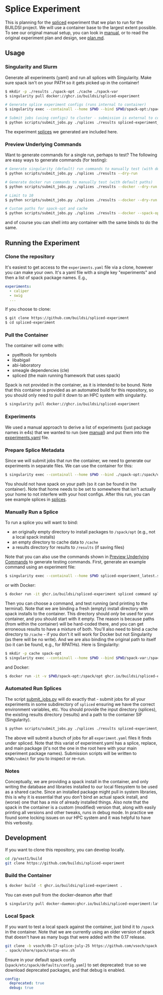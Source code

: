 # Splice Experiment

This is planning for the [spliced](https://github.com/buildsi/spliced) experiment
that we plan to run for the BUILDSI project. We will use a container base to the largest extent possible.
To see our original manual setup, you can look in [manual](manual), or to read the original
experiment plan and design, see [plan.md](plan.md).

## Usage

### Singularity and Slurm

Generate all experiments (yaml) and run all splices with Singularity. Make sure spack isn't on your PATH
so it gets picked up in the container!

```bash
$ mkdir -p ./results ./spack-opt ./cache ./spack-var
$ singularity pull docker://ghcr.io/buildsi/spliced-experiment

# Generate splice experiment configs (runs internal to container)
$ singularity exec --containall --home $PWD --bind $PWD/spack-opt:/spack/opt --bind $PWD/spack-var:/spack/var spliced-experiment_latest.sif spack python /code/scripts/generate_experiments.py splices/

# Submit jobs (using configs) to cluster - submission is external to container, runs with container
$ python scripts/submit_jobs.py ./splices ./results spliced-experiment_latest.sif --spack-opt spack-opt --cache cache
```

The experiment [splices](splices) we generated are included here.

### Preview Underlying Commands

Want to generate commands for a single run, perhaps to test? The following are easy ways to generate commands (for testing):

```bash
# Generate singularity (default) run commands to manually test (with default paths)
$ python scripts/submit_jobs.py ./splices ./results --dry-run

# Generate docker run commands to manually test (with default paths)
$ python scripts/submit_jobs.py ./splices ./results --docker --dry-run

# Limit to 10
$ python scripts/submit_jobs.py ./splices ./results --docker --dry-run -N 10

# Custom paths for spack-opt and cache
$ python scripts/submit_jobs.py ./splices ./results --docker --spack-opt ./spack-opt --cache ./cache --dry-run
```

and of course you can shell into any container with the same binds to do the same.


## Running the Experiment

### Clone the repository

It's easiest to get access to the `experiments.yaml` file via a clone, however you
can make your own. It's a yaml file with a single key "experiments" and then a list
of spack package names. E.g.,

```yaml
experiments:
  - caliper
  - swig
  ...
```

If you choose to clone:

```bash
$ git clone https://github.com/buildsi/spliced-experiment
$ cd spliced-experiment
```

### Pull the Container

The container will come with:

 - pyelftools for symbols
 - libabigail
 - abi-laboratory
 - smeagle dependencies (cle)
 - spliced (the main running framework that uses spack)
 
Spack is not provided in the container, as it is intended to be bound. Note that this
container is provided as an automated build for this repository, so you should only need to pull
it down to an HPC system with singularity.

```bash
$ singularity pull docker://ghcr.io/buildsi/spliced-experiment
```

### Experiments

We used a manual approach to derive a list of experiments (just package names in e4s)
that we wanted to run (see [manual](manual)) and put them into the [experiments.yaml](experiments.yaml)
file.

### Prepare Splice Metadata

Since we will submit jobs that run the container, we need to generate our experiments
in separate files. We can use the container for this:

```bash
$ singularity exec --containall --home $PWD --bind ./spack-opt:/spack/opt --bind $PWD/spack-var:/spack/var spliced-experiment_latest.sif spack python /code/scripts/generate_experiments.py splices/
```

You should not have spack on your path (so it can be found in the container).
Note that home needs to be set to somewhere that isn't actually your home to not interfere with your host configs.
After this run, you can see example splices in [splices](splices).


### Manually Run a Splice

To run a splice you will want to bind:

 - an originally empty directory to install packages to `/spack/opt` (e.g., not a local spack installs)
 - an empty directory to cache data to `/cache`
 - a results directory for results to `/results` (if saving files)

Note that you can also use the commands shown in [Preview Underlying Commands](#preview-underlying-commands) to generate testing commands. First, generate an example command using an experiment file:

```bash
$ singularity exec --containall --home $PWD spliced-experiment_latest.sif spliced command splices/swig/pcre/pcre/experiment.yaml
```

or with Docker:

```bash
$ docker run -it ghcr.io/buildsi/spliced-experiment spliced command splices/swig/pcre/pcre/experiment.yaml
```

Then you can choose a command, and test running (and printing to the terminal).  Note that we are binding a fresh (empty) install directory with spack installs to the container. This directory should *only* be used for your container, and you should start with it empty. The reason is because paths (from within the container) will be hard-coded there, and you can get erroneous results to have a mixture of both. You'll also need to bind a cache directory to `/cache` - if you don't it will work for Docker but not Singularity (as there will be no write). And we are also binding the original path to itself (so it can be found, e.g., for RPATHs).  Here is Singularity:

```bash
$ mkdir -p cache spack-opt
$ singularity exec --containall --home $PWD --bind $PWD/spack-var:/spack/var --bind $PWD/spack-opt:/spack/opt --bind $PWD/cache:/cache spliced-experiment_latest.sif spliced splice --package swig@1.3.40 --splice pcre --runner spack --replace pcre --experiment experiment
```

and Docker:

```bash
$ docker run -it -v $PWD/spack-opt:/spack/opt ghcr.io/buildsi/spliced-experiment spliced splice --package swig@1.3.40 --splice pcre --runner spack --replace pcre --experiment experiment
```

### Automated Run Splices

The script [submit_jobs.py](scripts/submit_jobs.py) will do exactly that - submit jobs for all your experiments in some subdirectory of `spliced` ensuring we have the correct environment variables, etc. You should provide the input directory (splices), the existing results directory (results) and a path to the container SIF (Singularity).

```bash
$ python scripts/submit_jobs.py ./splices ./results spliced-experiment_latest.sif --spack-opt spack-opt --cache cache
```

The above will submit a bunch of jobs for all `experiment.yaml` files it finds under spliced. Note that this variat of experiment.yaml has a splice, replace, and main package (it's not the one in the root here with your main experiment package names). Submission scripts will be written to `$PWD/submit` for you to inspect or re-run.


### Notes

Conceptually, we are providing a spack install in the container, and only writing the database and libraries installed to our local filesystem to be used as a shared cache. Since an installed package might pull in system libraries, this is why it is essential that you don't bind an actual spack install, and (worse) one that has a mix of already installed things. Also note that the spack in the container is a custom (modified) version that, along with easily printing all versions and other tweaks, runs in debug mode. In practice we found some locking issues on our HPC system and it was helpful to have this verbosity.

## Development

If you want to clone this repository, you can develop locally.

```bash
cd /p/vast1/build
git clone https://github.com/buildsi/spliced-experiment
```

### Build the Container

```bash
$ docker build -t ghcr.io/buildsi/spliced-experiment .
```

You can even pull from the docker-deamon after that!

```bash
$ singularity pull docker-daemon:ghcr.io/buildsi/spliced-experiment:latest
```

### Local Spack

If you want to test a local spack against the container, just bind it to `/spack` in the container.
Note that we are currently using an older version of spack that doesn't have as many bugs
that were added with the 0.17 release.

```bash
git clone -b vsoch/db-17-splice-july-25 https://github.com/vsoch/spack
. spack/share/spack/setup-env.sh 
```

Ensure in your default spack config (`spack/etc/spack/defaults/config.yaml`) to set deprecated: true so we download deprecated packages, and that debug is enabled.

```yaml
config:
  deprecated: true
  debug: true
```

